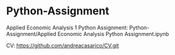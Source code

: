 # Python-Assignment
Applied Economic Analysis 1 Python Assignment:
 Python-Assignment/Applied Economic Analysis Python Assignment.ipynb 
 
CV:
https://github.com/andreacasarico/CV.git
